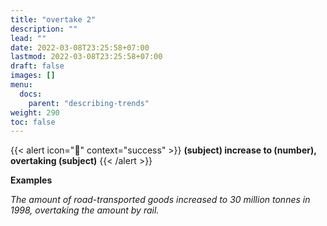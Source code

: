 ```yaml
---
title: "overtake 2"
description: ""
lead: ""
date: 2022-03-08T23:25:58+07:00
lastmod: 2022-03-08T23:25:58+07:00
draft: false
images: []
menu:
  docs:
    parent: "describing-trends"
weight: 290
toc: false
---
```


{{< alert icon="🌱" context="success" >}}
**(subject) increase to (number), overtaking (subject)**
{{< /alert >}}

**Examples**

_The amount of road-transported goods increased to 30 million tonnes in 1998, overtaking the amount by rail._